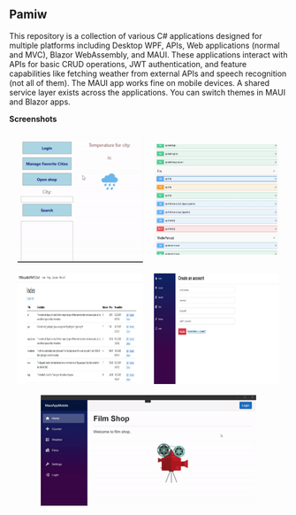 ## Pamiw

This repository is a collection of various C# applications designed for multiple platforms including Desktop WPF, APIs, Web applications (normal and MVC), Blazor WebAssembly, and MAUI. These applications interact with APIs for basic CRUD operations, JWT authentication, and feature capabilities like fetching weather from external APIs and speech recognition (not all of them). The MAUI app works fine on mobile devices. A shared service layer exists across the applications. You can switch themes in MAUI and Blazor apps.

**Screenshots**

<div style="display: flex; flex-direction: column; align-items: center; justify-content: center;">
  <div style="flex-grow: 1; display: flex; justify-content: center; align-items: center;">
    <img src="imgs/desktop.gif" alt="Desktop app" style="width: 45%; margin: 10px;">
    <img src="imgs/apiSwagger.jpg" alt="Api Swagger" style="width: 45%; height: 200px; margin: 10px;">
  </div>
  <div style="flex-grow: 1; display: flex; justify-content: center; align-items: center;">
    <img src="imgs/webMVC.jpg" alt="Web MVC" style="width: 45%; height: 200px; margin: 10px;">
    <img src="imgs/blazorWebAsm.jpg" alt="Blazor Wasm" style="width: 45%; height: 200px; margin: 10px;">
  </div>
  <div style="flex-grow: 1; display: flex; justify-content: center; align-items: center;">
    <img src="imgs/mobileMaui.gif" alt="Mobile MAUI" style="height: 200px; margin: 10px;">
  </div>
</div>
